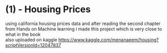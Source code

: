 # (1) - Housing Prices  
   using california housing prices data and after reading the second chapter from Hands on Machine learning i made this project which
   is very close to what in the book  
   also uploaded on kaggle https://www.kaggle.com/menanaeem/housing?scriptVersionId=12047837
